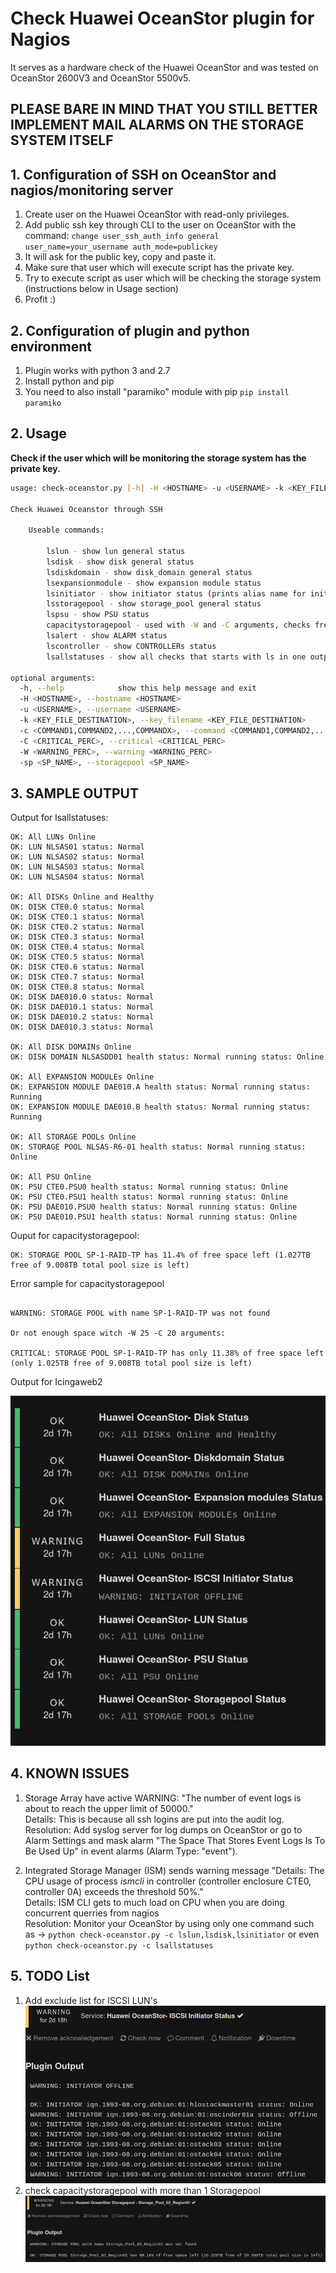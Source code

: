 # Check Huawei OceanStor plugin for Nagios

It serves as a hardware check of the Huawei OceanStor and was tested on OceanStor 2600V3 and OceanStor 5500v5.

## PLEASE BARE IN MIND THAT YOU STILL BETTER IMPLEMENT MAIL ALARMS ON THE STORAGE SYSTEM ITSELF

## 1. Configuration of SSH on OceanStor and nagios/monitoring server

1. Create user on the Huawei OceanStor with read-only privileges.
2. Add public ssh key through CLI to the user on OceanStor with the command: ```change user_ssh_auth_info general user_name=your_username auth_mode=publickey```
3. It will ask for the public key, copy and paste it.
4. Make sure that user which will execute script has the private key.
5. Try to execute script as user which will be checking the storage system (instructions below in Usage section)
6. Profit :)

## 2. Configuration of plugin and python environment

1. Plugin works with python 3 and 2.7
2. Install python and pip
3. You need to also install "paramiko" module with pip ```pip install paramiko```

## 2. Usage

**Check if the user which will be monitoring the storage system has the private key.**

```bash
usage: check-oceanstor.py [-h] -H <HOSTNAME> -u <USERNAME> -k <KEY_FILE_DESTINATION> -c <COMMAND1,COMMAND2,...,COMMANDX> [-C <CRITICAL_PERC>] [-W <WARNING_PERC>] [-sp <SP_NAME>]

Check Huawei Oceanstor through SSH

    Useable commands:

        lslun - show lun general status
        lsdisk - show disk general status
        lsdiskdomain - show disk_domain general status
        lsexpansionmodule - show expansion module status
        lsinitiator - show initiator status (prints alias name for initiator)
        lsstoragepool - show storage_pool general status
        lspsu - show PSU status
        capacitystoragepool - used with -W and -C arguments, checks free capacity with configured arguments
        lsalert - show ALARM status
        lscontroller - show CONTROLLERs status
        lsallstatuses - show all checks that starts with ls in one output

optional arguments:
  -h, --help            show this help message and exit
  -H <HOSTNAME>, --hostname <HOSTNAME>
  -u <USERNAME>, --username <USERNAME>
  -k <KEY_FILE_DESTINATION>, --key_filename <KEY_FILE_DESTINATION>
  -c <COMMAND1,COMMAND2,...,COMMANDX>, --command <COMMAND1,COMMAND2,...,COMMANDX>
  -C <CRITICAL_PERC>, --critical <CRITICAL_PERC>
  -W <WARNING_PERC>, --warning <WARNING_PERC>
  -sp <SP_NAME>, --storagepool <SP_NAME>
```

## 3. SAMPLE OUTPUT

Output for lsallstatuses:

```text
OK: All LUNs Online
OK: LUN NLSAS01 status: Normal
OK: LUN NLSAS02 status: Normal
OK: LUN NLSAS03 status: Normal
OK: LUN NLSAS04 status: Normal

OK: All DISKs Online and Healthy
OK: DISK CTE0.0 status: Normal
OK: DISK CTE0.1 status: Normal
OK: DISK CTE0.2 status: Normal
OK: DISK CTE0.3 status: Normal
OK: DISK CTE0.4 status: Normal
OK: DISK CTE0.5 status: Normal
OK: DISK CTE0.6 status: Normal
OK: DISK CTE0.7 status: Normal
OK: DISK CTE0.8 status: Normal
OK: DISK DAE010.0 status: Normal
OK: DISK DAE010.1 status: Normal
OK: DISK DAE010.2 status: Normal
OK: DISK DAE010.3 status: Normal

OK: All DISK DOMAINs Online
OK: DISK DOMAIN NLSASDD01 health status: Normal running status: Online

OK: All EXPANSION MODULEs Online
OK: EXPANSION MODULE DAE010.A health status: Normal running status: Running
OK: EXPANSION MODULE DAE010.B health status: Normal running status: Running

OK: All STORAGE POOLs Online
OK: STORAGE POOL NLSAS-R6-01 health status: Normal running status: Online

OK: All PSU Online
OK: PSU CTE0.PSU0 health status: Normal running status: Online
OK: PSU CTE0.PSU1 health status: Normal running status: Online
OK: PSU DAE010.PSU0 health status: Normal running status: Online
OK: PSU DAE010.PSU1 health status: Normal running status: Online
```

Ouput for capacitystoragepool:

```text
OK: STORAGE POOL SP-1-RAID-TP has 11.4% of free space left (1.027TB free of 9.008TB total pool size is left)
```

Error sample for capacitystoragepool

```text

WARNING: STORAGE POOL with name SP-1-RAID-TP was not found

Or not enough space witch -W 25 -C 20 arguments:

CRITICAL: STORAGE POOL SP-1-RAID-TP has only 11.38% of free space left (only 1.025TB free of 9.008TB total pool size is left)

```


Output for Icingaweb2

![image](https://github.com/lowbob84/check-oceanstor.py/blob/master/Icinga2_Templates/Show_checks_icingaweb2.png)

## 4. KNOWN ISSUES

1. Storage Array have active WARNING: "The number of event logs is about to reach the upper limit of 50000."\
Details: This is because all ssh logins are put into the audit log.\
Resolution: Add syslog server for log dumps on OceanStor or go to Alarm Settings and mask alarm "The Space That Stores Event Logs Is To Be Used Up" in event alarms (Alarm Type: "event").

2. Integrated Storage Manager (ISM) sends warning message "Details: The CPU usage of process *ismcli* in controller (controller enclosure CTE0, controller 0A) exceeds the threshold 50%."\
Details: ISM CLI gets to much load on CPU when you are doing concurrent querries from nagios\
Resolution: Monitor your OceanStor by using only one command such as -> ```python check-oceanstor.py -c lslun,lsdisk,lsinitiator``` or even ```python check-oceanstor.py -c lsallstatuses```

## 5. TODO List

1. Add exclude list for ISCSI LUN's
![image](https://github.com/lowbob84/check-oceanstor.py/blob/master/Icinga2_Templates/Issue_Iscsi_Initiator.png)
2. check capacitystoragepool with more than 1 Storagepool
![image](https://github.com/lowbob84/check-oceanstor.py/blob/master/Icinga2_Templates/Issue_Storagepool.png)